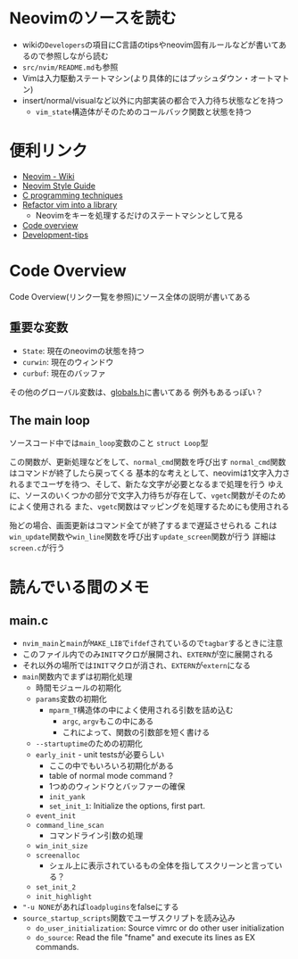 # Neovimのソースを読む
* wikiの`Developers`の項目にC言語のtipsやneovim固有ルールなどが書いてあるので参照しながら読む
* `src/nvim/README.md`も参照
* Vimは入力駆動ステートマシン(より具体的にはプッシュダウン・オートマトン)
* insert/normal/visualなど以外に内部実装の都合で入力待ち状態などを持つ
    * `vim_state`構造体がそのためのコールバック関数と状態を持つ

# 便利リンク
* [Neovim - Wiki](https://github.com/neovim/neovim/wiki)
* [Neovim Style Guide](https://neovim.io/develop/style-guide.xml)
* [C programming techniques](https://github.com/neovim/neovim/wiki/C-programming)
* [Refactor vim into a library](https://github.com/neovim/neovim/wiki/Refactor-vim-into-a-library)
    * Neovimをキーを処理するだけのステートマシンとして見る
* [Code overview](https://github.com/neovim/neovim/wiki/Code-overview)
* [Development-tips](https://github.com/neovim/neovim/wiki/Development-tips)


# Code Overview
Code Overview(リンク一覧を参照)にソース全体の説明が書いてある

## 重要な変数
* `State`: 現在のneovimの状態を持つ
* `curwin`: 現在のウィンドウ
* `curbuf`: 現在のバッファ

その他のグローバル変数は、[globals.h](https://github.com/neovim/neovim/blob/master/src/nvim/globals.h)に書いてある
例外もあるっぽい？

## The main loop
ソースコード中では`main_loop`変数のこと
`struct Loop`型

この関数が、更新処理などをして、`normal_cmd`関数を呼び出す
`normal_cmd`関数はコマンドが終了したら戻ってくる
基本的な考えとして、neovimは1文字入力されるまでユーザを待つ、そして、新たな文字が必要となるまで処理を行う
ゆえに、ソースのいくつかの部分で文字入力待ちが存在して、`vgetc`関数がそのためによく使用される
また、`vgetc`関数はマッピングを処理するためにも使用される

殆どの場合、画面更新はコマンド全てが終了するまで遅延させられる
これは`win_update`関数や`win_line`関数を呼び出す`update_screen`関数が行う
詳細は`screen.c`が行う


# 読んでいる間のメモ

## main.c
* `nvim_main`と`main`が`MAKE_LIB`で`ifdef`されているので`tagbar`するときに注意
* このファイル内でのみ`INIT`マクロが展開され、`EXTERN`が空に展開される
* それ以外の場所では`INIT`マクロが消され、`EXTERN`が`extern`になる
* `main`関数内でまずは初期化処理
    * 時間モジュールの初期化
    * `params`変数の初期化
        * `mparm_T`構造体の中によく使用される引数を詰め込む
            * `argc`, `argv`もこの中にある
            * これによって、関数の引数部を短く書ける
    * `--startuptime`のための初期化
    * `early_init` - unit testsが必要らしい
        * ここの中でもいろいろ初期化がある
        * table of normal mode command ?
        * 1つめのウィンドウとバッファーの確保
        * `init_yank`
        * `set_init_1`: Initialize the options, first part.
    * `event_init`
    * `command_line_scan`
        * コマンドライン引数の処理
    * `win_init_size`
    * `screenalloc`
        * シェル上に表示されているもの全体を指してスクリーンと言っている？
    * `set_init_2`
    * `init_highlight`
* `"-u NONE`があれば`loadplugins`をfalseにする
* `source_startup_scripts`関数でユーザスクリプトを読み込み
    * `do_user_initialization`: Source vimrc or do other user initialization
    * `do_source`: Read the file "fname" and execute its lines as EX commands.

